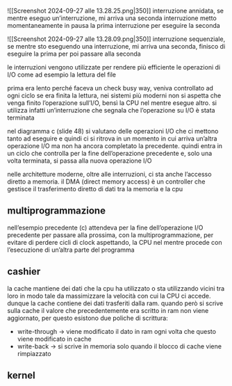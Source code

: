 ![[Screenshot 2024-09-27 alle 13.28.25.png|350]]
interruzione annidata, se mentre eseguo un’interruzione, mi arriva una seconda interruzione metto momentaneamente in pausa la prima interruzione per eseguire la seconda

![[Screenshot 2024-09-27 alle 13.28.09.png|350]]
interruzione sequenziale, se mentre sto eseguendo una interruzione, mi arriva una seconda, finisco di eseguire la prima per poi passare alla seconda

le interruzioni vengono utilizzate per rendere più efficiente le operazioni di I/O come ad esempio la lettura del file

prima era lento perché faceva un check busy way, veniva controllato ad ogni  ciclo se era finita la lettura, nei sistemi più moderni non si aspetta che venga finito l’operazione sull’I/O, bensì la CPU nel mentre esegue altro. si utilizza infatti un’interruzione che segnala che l’operazione su I/O è stata terminata

nel diagramma c (slide 48) si valutano delle operazioni I/O che ci mettono tanto ad eseguire e quindi ci si ritrova in un momento in cui arriva un’altra operazione I/O ma non ha ancora completato la precedente. quindi entra in un ciclo che controlla per la fine dell’operazione precedente e, solo una volta terminata, si passa alla nuova operazione I/O


nelle architetture moderne, oltre alle interruzioni, ci sta anche l’accesso diretto a memoria. il DMA (direct memory access) è un controller che gestisce il trasferimento diretto di dati tra la memoria e la cpu


## multiprogrammazione
nell’esempio precedente (c) attendeva per la fine dell’operazione I/O precedente per passare alla prossima, con la multiprogrammazione, per evitare di perdere cicli di clock aspettando, la CPU nel mentre procede con l’esecuzione di un’altra parte del programma


## cashier
la cache mantiene dei dati che la cpu ha utilizzato o sta utilizzando vicini tra loro in modo tale da massimizzare la velocità con cui la CPU ci accede. dunque la cache contiene dei dati trasferiti dalla ram.
quando però si scrive sulla cache il valore che precedentemente era scritto in ram non viene aggiornato, per questo esistono due poliche di scrittura:
- write-through → viene modificato il dato in ram ogni volta che questo viene modificato in cache
- write-back → si scrive in memoria solo quando il blocco di cache viene rimpiazzato


## kernel


